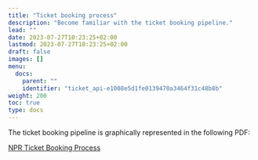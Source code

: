 ```yaml
---
title: "Ticket booking process"
description: "Become familiar with the ticket booking pipeline."
lead: ""
date: 2023-07-27T10:23:25+02:00
lastmod: 2023-07-27T10:23:25+02:00
draft: false
images: []
menu:
  docs:
    parent: ""
    identifier: "ticket_api-e1008e5d1fe0139470a3464f31c48b8b"
weight: 200
toc: true
type: docs
---
```


The ticket booking pipeline is graphically represented in the following PDF:

[NPR Ticket Booking Process](acquire_ticket_workflow.pdf)
